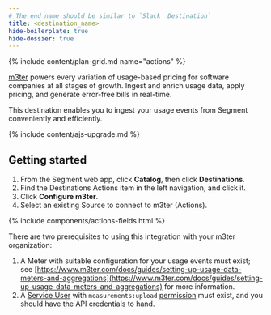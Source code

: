 ```yaml
---
# The end name should be similar to `Slack  Destination`
title: <destination_name>
hide-boilerplate: true
hide-dossier: true
---
```


<!-- This template is meant for Actions-based destinations that do not have an existing Classic or non-Actions-based version. For Actions Destinations that are a new version of a classic destination, see the doc-template-update.md template. -->

{% include content/plan-grid.md name="actions" %}

<!-- Include a brief description of the destination here, along with a link to your website. -->

[m3ter](https://m3ter.com/) powers every variation of usage-based pricing for software companies at all stages of growth. Ingest and enrich usage data, apply pricing, and generate error-free bills in real-time.

This destination enables you to ingest your usage events from Segment conveniently and efficiently.

<!-- This include describes the requirement of A.js 2.0 or higher for Actions compatibility, and is required if your destination has a web component. -->

{% include content/ajs-upgrade.md %}

<!-- The section below explains how to enable and configure the destination. Include any configuration steps not captured below. For example, obtaining an API key from your platform and any configuration steps required to connect to the destination. -->

## Getting started

1. From the Segment web app, click **Catalog**, then click **Destinations**.
2. Find the Destinations Actions item in the left navigation, and click it.
3. Click **Configure m3ter**.
4. Select an existing Source to connect to m3ter (Actions).

<!-- The line below renders a table of connection settings (if applicable), Pre-built Mappings, and available actions. -->

{% include components/actions-fields.html %}

<!--
Additional Context

Include additional information that you think will be useful to the user here. For information that is specific to an individual mapping, please add that as a comment so that the Segment docs team can include it in the auto-generated content for that mapping.
-->

There are two prerequisites to using this integration with your m3ter organization:

1. A Meter with suitable configuration for your usage events must exist; see [https://www.m3ter.com/docs/guides/setting-up-usage-data-meters-and-aggregations](https://www.m3ter.com/docs/guides/setting-up-usage-data-meters-and-aggregations) for more information.
2. A [Service User](https://www.m3ter.com/docs/guides/authenticating-with-the-platform/service-authentication) with `measurements:upload` [permission](https://www.m3ter.com/docs/guides/organization-and-access-management/creating-and-managing-permissions) must exist, and you should have the API credentials to hand.

<!-- TODO: some step-by-step of the segment config and field mappings here -->